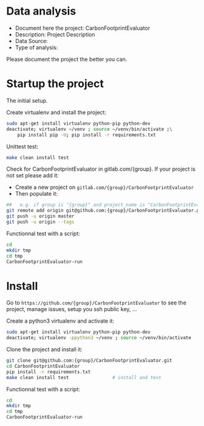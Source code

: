 # Data analysis
- Document here the project: CarbonFootprintEvaluator
- Description: Project Description
- Data Source:
- Type of analysis:

Please document the project the better you can.

# Startup the project

The initial setup.

Create virtualenv and install the project:
```bash
sudo apt-get install virtualenv python-pip python-dev
deactivate; virtualenv ~/venv ; source ~/venv/bin/activate ;\
    pip install pip -U; pip install -r requirements.txt
```

Unittest test:
```bash
make clean install test
```

Check for CarbonFootprintEvaluator in gitlab.com/{group}.
If your project is not set please add it:

- Create a new project on `gitlab.com/{group}/CarbonFootprintEvaluator`
- Then populate it:

```bash
##   e.g. if group is "{group}" and project_name is "CarbonFootprintEvaluator"
git remote add origin git@github.com:{group}/CarbonFootprintEvaluator.git
git push -u origin master
git push -u origin --tags
```

Functionnal test with a script:

```bash
cd
mkdir tmp
cd tmp
CarbonFootprintEvaluator-run
```

# Install

Go to `https://github.com/{group}/CarbonFootprintEvaluator` to see the project, manage issues,
setup you ssh public key, ...

Create a python3 virtualenv and activate it:

```bash
sudo apt-get install virtualenv python-pip python-dev
deactivate; virtualenv -ppython3 ~/venv ; source ~/venv/bin/activate
```

Clone the project and install it:

```bash
git clone git@github.com:{group}/CarbonFootprintEvaluator.git
cd CarbonFootprintEvaluator
pip install -r requirements.txt
make clean install test                # install and test
```
Functionnal test with a script:

```bash
cd
mkdir tmp
cd tmp
CarbonFootprintEvaluator-run
```
